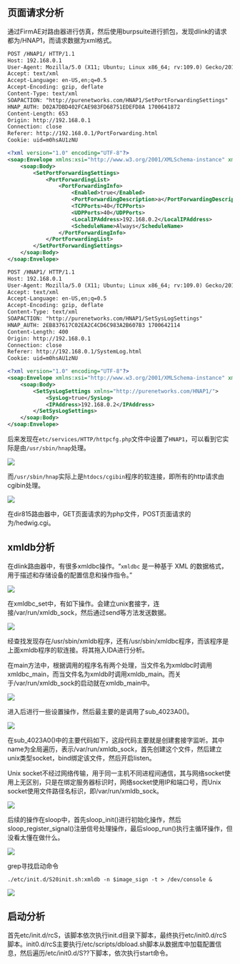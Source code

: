 ## 页面请求分析
通过FirmAE对路由器进行仿真，然后使用burpsuite进行抓包，发现dlink的请求都为/HNAP1，而请求数据为xml格式。

```xml
POST /HNAP1/ HTTP/1.1
Host: 192.168.0.1
User-Agent: Mozilla/5.0 (X11; Ubuntu; Linux x86_64; rv:109.0) Gecko/20100101 Firefox/113.0
Accept: text/xml
Accept-Language: en-US,en;q=0.5
Accept-Encoding: gzip, deflate
Content-Type: text/xml
SOAPACTION: "http://purenetworks.com/HNAP1/SetPortForwardingSettings"
HNAP_AUTH: D02A7DBD402FCAE983FD68751EDEFD8A 1700641872
Content-Length: 653
Origin: http://192.168.0.1
Connection: close
Referer: http://192.168.0.1/PortForwarding.html
Cookie: uid=m0hsAU1zNU

<?xml version="1.0" encoding="UTF-8"?>
<soap:Envelope xmlns:xsi="http://www.w3.org/2001/XMLSchema-instance" xmlns:xsd="http://www.w3.org/2001/XMLSchema" xmlns:soap="http://schemas.xmlsoap.org/soap/envelope/">
	<soap:Body>
		<SetPortForwardingSettings>
			<PortForwardingList>
				<PortForwardingInfo>
					<Enabled>true</Enabled>
					<PortForwardingDescription>a</PortForwardingDescription>
					<TCPPorts>40</TCPPorts>
					<UDPPorts>40</UDPPorts>
					<LocalIPAddress>192.168.0.2</LocalIPAddress>
					<ScheduleName>Always</ScheduleName>
				</PortForwardingInfo>
			</PortForwardingList>
		</SetPortForwardingSettings>
	</soap:Body>
</soap:Envelope>
```

```xml
POST /HNAP1/ HTTP/1.1
Host: 192.168.0.1
User-Agent: Mozilla/5.0 (X11; Ubuntu; Linux x86_64; rv:109.0) Gecko/20100101 Firefox/113.0
Accept: text/xml
Accept-Language: en-US,en;q=0.5
Accept-Encoding: gzip, deflate
Content-Type: text/xml
SOAPACTION: "http://purenetworks.com/HNAP1/SetSysLogSettings"
HNAP_AUTH: 2EB837617C02EA2C4CD6C983A2B607B3 1700642114
Content-Length: 400
Origin: http://192.168.0.1
Connection: close
Referer: http://192.168.0.1/SystemLog.html
Cookie: uid=m0hsAU1zNU

<?xml version="1.0" encoding="UTF-8"?>
<soap:Envelope xmlns:xsi="http://www.w3.org/2001/XMLSchema-instance" xmlns:xsd="http://www.w3.org/2001/XMLSchema" xmlns:soap="http://schemas.xmlsoap.org/soap/envelope/">
	<soap:Body>
		<SetSysLogSettings xmlns="http://purenetworks.com/HNAP1/">
			<SysLog>true</SysLog> 
			<IPAddress>192.168.0.2</IPAddress>
		</SetSysLogSettings>
	</soap:Body>
</soap:Envelope>
```

后来发现在`etc/services/HTTP/httpcfg.php`文件中设置了`HNAP1`，可以看到它实际是由`/usr/sbin/hnap`处理。

![](images/Pasted%20image%2020231122213357.png)

而`/usr/sbin/hnap`实际上是`htdocs/cgibin`程序的软连接，即所有的http请求由cgibin处理。

![](images/Pasted%20image%2020231122213647.png)

在dir815路由器中，GET页面请求的为php文件，POST页面请求的为/hedwig.cgi。

## xmldb分析
在dlink路由器中，有很多xmldbc操作。“`xmldbc` 是一种基于 XML 的数据格式，用于描述和存储设备的配置信息和操作指令。”

![](images/Pasted%20image%2020231123232858.png)

在xmldbc_set中，有如下操作。会建立unix套接字，连接/var/run/xmldb_sock，然后通过send等方法发送数据。

![](images/Pasted%20image%2020231123233357.png)

经查找发现存在/usr/sbin/xmldb程序，还有/usr/sbin/xmldbc程序，而该程序是上面xmldb程序的软连接。将其拖入IDA进行分析。

在main方法中，根据调用的程序名有两个处理，当文件名为xmldbc时调用xmldbc_main，而当文件名为xmldb时调用xmldb_main。而关于/var/run/xmldb_sock的启动就在xmldb_main中。

![](images/Pasted%20image%2020231124085349.png) 

进入后进行一些设置操作，然后最主要的是调用了sub_4023A0()。

![](images/Pasted%20image%2020231124090021.png)

在sub_4023A0()中的主要代码如下，这段代码主要就是创建套接字监听。其中name为全局遍历，表示/var/run/xmldb_sock，首先创建这个文件，然后建立unix类型socket，bind绑定该文件，然后开启listen。

Unix socket不经过网络传输，用于同一主机不同进程间通信，其与网络socket使用上无区别，只是在绑定服务器标识时，网络socket使用IP和端口号，而Unix socket使用文件路径名标识，即/var/run/xmldb_sock。

![](images/Pasted%20image%2020231124091017.png)

后续的操作在sloop中，首先sloop_init()进行初始化操作，然后sloop_register_signal()注册信号处理操作，最后sloop_run()执行主循环操作，但没看太懂在做什么。

![](images/Pasted%20image%2020231124093113.png)

grep寻找启动命令
```
./etc/init.d/S20init.sh:xmldb -n $image_sign -t > /dev/console &
```

![](images/Pasted%20image%2020231124105022.png)



## 启动分析
首先etc/init.d/rcS，该脚本依次执行init.d目录下脚本，最终执行etc/init0.d/rcS脚本。init0.d/rcS主要执行/etc/scripts/dbload.sh脚本从数据库中加载配置信息，然后遍历/etc/init0.d/S??下脚本，依次执行start命令。

